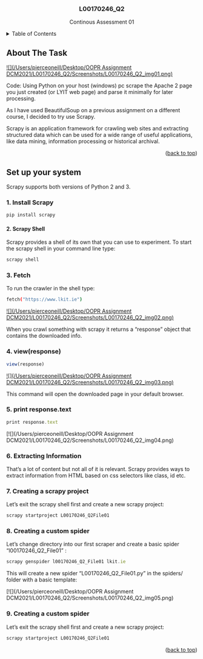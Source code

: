 <div id="top"></div>


<!-- PROJECT LOGO -->
<br />
<div align="center">

  <h3 align="center">L00170246_Q2</h3>

  <p align="center">
    Continous Assessment 01
    <br/>
  </p>
</div>



<!-- TABLE OF CONTENTS -->
<details>
  <summary>Table of Contents</summary>
  <ol>
    <li>
      <a href="#about-the-project">About The Project</a>
      <ul>
        <li><a href="#built-with">Built With</a></li>
      </ul>
    </li>
    <li>
      <a href="#getting-started">Getting Started</a>
      <ul>
        <li><a href="#prerequisites">Prerequisites</a></li>
        <li><a href="#installation">Installation</a></li>
      </ul>
    </li>
    <li><a href="#usage">Usage</a></li>
    <li><a href="#roadmap">Roadmap</a></li>
    <li><a href="#contributing">Contributing</a></li>
    <li><a href="#license">License</a></li>
    <li><a href="#contact">Contact</a></li>
    <li><a href="#acknowledgments">Acknowledgments</a></li>
  </ol>
</details>



<!-- ABOUT THE PROJECT -->
## About The Task

[![](/Users/pierceoneill/Desktop/OOPR Assignment DCM2021/L00170246_Q2/Screenshots/L00170246_Q2_img01.png)](https://example.com)

Code: Using Python on your host (windows) pc scrape the Apache 2 page you just
created (or LYIT web page) and parse it minimally for later processing.

As I have used BeautifulSoup on a previous assignment on a different course, I decided to try use Scrapy. 

Scrapy is an application framework for crawling web sites and extracting structured data which can be used for a wide range of useful applications, like data mining, information processing or historical archival.

<p align="right">(<a href="#top">back to top</a>)</p>






<!-- GETTING STARTED -->
## Set up your system

Scrapy supports both versions of Python 2 and 3.

### 1. Install Scrapy
   ```sh
   pip install scrapy
   ```
#### 2. Scrapy Shell

Scrapy provides a shell of its own that you can use to experiment. To start the scrapy shell in your command line type:
   ```sh
   scrapy shell  
   ```
   
### 3. Fetch
    
To run the crawler in the shell type:
   ```sh
   fetch("https://www.lkit.ie")
   ```
   [![](/Users/pierceoneill/Desktop/OOPR Assignment DCM2021/L00170246_Q2/Screenshots/L00170246_Q2_img02.png)](https://example.com)
   
When you crawl something with scrapy it returns a “response” object that contains the downloaded info.
    

### 4. view(response)
    
   ```js
   view(response)
   ```
   
   [![](/Users/pierceoneill/Desktop/OOPR Assignment DCM2021/L00170246_Q2/Screenshots/L00170246_Q2_img03.png)](https://example.com)

This command will open the downloaded page in your default browser.



### 5. print response.text
    
   ```js
   print response.text
   ```
   
   [![](/Users/pierceoneill/Desktop/OOPR Assignment DCM2021/L00170246_Q2/Screenshots/L00170246_Q2_img04.png)



### 6. Extracting Information

That’s a lot of content but not all of it is relevant. Scrapy provides ways to extract information from HTML based on css selectors like class, id etc. 

 
### 7. Creating a scrapy project
    
Let’s exit the scrapy shell first and create a new scrapy project:

   ```js
   scrapy startproject L00170246_Q2File01
   ```


### 8. Creating a custom spider
    
Let’s change directory into our first scraper and create a basic spider “l00170246_Q2_File01” :

   ```js
   scrapy genspider l00170246_Q2_File01 lkit.ie
   ```
This will create a new spider “L00170246_Q2_File01.py” in the spiders/ folder with a basic template:

[![](/Users/pierceoneill/Desktop/OOPR Assignment DCM2021/L00170246_Q2/Screenshots/L00170246_Q2_img05.png)


### 9.  Creating a custom spider
    
Let’s exit the scrapy shell first and create a new scrapy project:

   ```js
   scrapy startproject L00170246_Q2File01
   ```


<p align="right">(<a href="#top">back to top</a>)</p>





